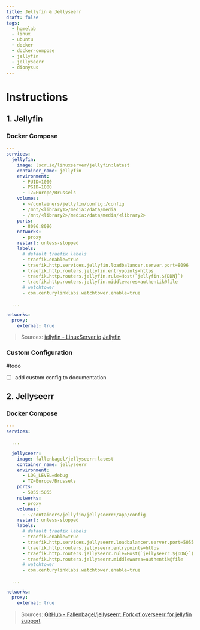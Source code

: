 ```yaml
---
title: Jellyfin & Jellyseerr
draft: false
tags:
  - homelab
  - linux
  - ubuntu
  - docker
  - docker-compose
  - jellyfin
  - jellyseerr
  - dionysus
---
```


# Instructions

## 1. Jellyfin

### Docker Compose
```yaml title="containers/jellyfin/docker-compose.yml"
---
services:
  jellyfin:
    image: lscr.io/linuxserver/jellyfin:latest
    container_name: jellyfin
    environment:
      - PUID=1000
      - PGID=1000
      - TZ=Europe/Brussels
    volumes:
      - ~/containers/jellyfin/config:/config
      - /mnt/<library1>/media:/data/media
      - /mnt/<library2>/media:/data/media/<library2>
    ports:
      - 8096:8096
    networks:
      - proxy
    restart: unless-stopped
    labels:
      # default traefik labels
      - traefik.enable=true
      - traefik.http.services.jellyfin.loadbalancer.server.port=8096
      - traefik.http.routers.jellyfin.entrypoints=https
      - traefik.http.routers.jellyfin.rule=Host(`jellyfin.${DDN}`)
      - traefik.http.routers.jellyfin.middlewares=authentik@file
      # watchtower
      - com.centurylinklabs.watchtower.enable=true

  ...

networks:
  proxy:
    external: true
```

> Sources:
> [jellyfin - LinuxServer.io](https://docs.linuxserver.io/images/docker-jellyfin/)
> [Jellyfin](https://jellyfin.org/docs/)

### Custom Configuration
#todo 
- [ ] add custom config to documentation

## 2. Jellyseerr

### Docker Compose
```yaml title="containers/jellyfin/docker-compose.yml"
---
services:
  
  ...

  jellyseerr:
    image: fallenbagel/jellyseerr:latest
    container_name: jellyseerr
    environment:
      - LOG_LEVEL=debug
      - TZ=Europe/Brussels
    ports:
      - 5055:5055
    networks:
      - proxy
    volumes:
      - ~/containers/jellyfin/jellyseerr:/app/config
    restart: unless-stopped
    labels:
      # default traefik labels
      - traefik.enable=true
      - traefik.http.services.jellyseerr.loadbalancer.server.port=5055
      - traefik.http.routers.jellyseerr.entrypoints=https
      - traefik.http.routers.jellyseerr.rule=Host(`jellyseerr.${DDN}`)
      - traefik.http.routers.jellyseerr.middlewares=authentik@file
      # watchtower
      - com.centurylinklabs.watchtower.enable=true

  ...

networks:
  proxy:
    external: true
```

> Sources:
> [GitHub - Fallenbagel/jellyseerr: Fork of overseerr for jellyfin support](https://github.com/Fallenbagel/jellyseerr)